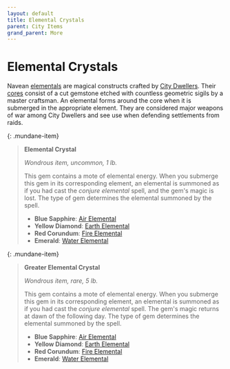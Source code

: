 ```yaml
---
layout: default
title: Elemental Crystals
parent: City Items
grand_parent: More
---
```


# Elemental Crystals

Navean [elementals](../../more/elementals) are magical constructs crafted by [City Dwellers](../the_frontier/city_dwellers/index). Their [cores](magic_items/index) consist of a cut gemstone etched with countless geometric sigils by a master craftsman. An elemental forms around the core when it is submerged in the appropriate element. They are considered major weapons of war among City Dwellers and see use when defending settlements from raids.

{: .mundane-item}
> **Elemental Crystal**
>
> *Wondrous item, uncommon, 1 lb.*
>
> This gem contains a mote of elemental energy. When you submerge this gem in its corresponding element, an elemental is summoned as if you had cast the *conjure elemental* spell, and the gem's magic is lost. The type of gem determines the elemental summoned by the spell.
> 
> * **Blue Sapphire**: [Air Elemental](../../more/elementals#air-elemental)
> * **Yellow Diamond**: [Earth Elemental](../../more/elementals#earth-elemental)
> * **Red Corundum**: [Fire Elemental](../../more/elementals#fire-elemental)
> * **Emerald**: [Water Elemental](../../more/elementals#water-elemental)

{: .mundane-item}
> **Greater Elemental Crystal**
>
> *Wondrous item, rare, 5 lb.*
>
> This gem contains a mote of elemental energy. When you submerge this gem in its corresponding element, an elemental is summoned as if you had cast the *conjure elemental* spell. The gem's magic returns at dawn of the following day. The type of gem determines the elemental summoned by the spell.
> 
> * **Blue Sapphire**: [Air Elemental](../../more/elementals#air-elemental)
> * **Yellow Diamond**: [Earth Elemental](../../more/elementals#earth-elemental)
> * **Red Corundum**: [Fire Elemental](../../more/elementals#fire-elemental)
> * **Emerald**: [Water Elemental](../../more/elementals#water-elemental)